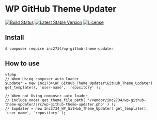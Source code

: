 # WP GitHub Theme Updater

[![Build Status](https://travis-ci.org/inc2734/wp-github-theme-updater.svg?branch=master)](https://travis-ci.org/inc2734/wp-github-theme-updater)
[![Latest Stable Version](https://poser.pugx.org/inc2734/wp-github-theme-updater/v/stable)](https://packagist.org/packages/inc2734/wp-github-theme-updater)
[![License](https://poser.pugx.org/inc2734/wp-github-theme-updater/license)](https://packagist.org/packages/inc2734/wp-github-theme-updater)

## Install
```
$ composer require inc2734/wp-github-theme-updater
```

## How to use
```
<?php
// When Using composer auto loader
$updater = new Inc2734\WP_GitHub_Theme_Updater\GitHub_Theme_Updater( get_template(), 'user-name', 'repository' );

// When not Using composer auto loader
// include_once( get_theme_file_path( '/vendor/inc2734/wp-github-theme-updater/src/wp-github-theme-updater.php' ) );
// $updater = new Inc2734_WP_GitHub_Theme_Updater( get_template(), 'user-name', 'repository' );
```

